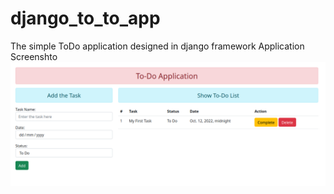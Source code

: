 # django_to_to_app
The simple ToDo application designed in django framework
Application Screenshto
![Application Screenshot](https://github.com/harish-bhat-m/django_to_to_app/blob/main/Screenshot_20221030_112354.png)
